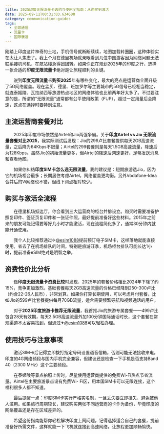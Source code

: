 ```yaml
---
title: 2025印度无限流量卡选购与使用全指南：从购买到激活
date: 2025-09-11T00:31:03.634608
category: communication-guides
tags:
  - 全球通信
  - 流量卡
  - 国际漫游
---
```


刚踏上印度这片神奇的土地，手机信号就断断续续，地图加载转圈圈，这种体验实在太让人焦虑了。我上个月在德里机场就亲眼看到几位中国游客因为网络问题无法联系接机司机，在航站楼急得团团转。如果你正在规划2025年的印度之行，选择一张合适的**印度无限流量卡**绝对是让旅程顺利的关键。

　　说到**印度无限流量卡购买2025**年有哪些变化，最大的亮点是运营商全面升级了5G网络覆盖。现在孟买、德里、班加罗尔等主要城市的5G信号已经相当稳定，就连泰姬陵、瓦拉纳西等旅游热点地区的网络体验也比前两年好太多了。不过要注意的是，所谓的"无限流量"通常都有公平使用政策（FUP），超过一定用量后会降速，这点在选择时要特别注意。

## 主流运营商套餐对比

　　2025年印度市场依然是Airtel和Jio两强争霸。关于**印度Airtel vs Jio 无限流量套餐对比2025**，我实际测试后发现：Jio的299卢比套餐提供每天2GB高速流量，之后降为64Kbps不限量；Airtel的299套餐则是每天1.5GB高速流量，降速后为128Kbps。虽然Jio的初始流量更多，但Airtel的降速后网速更好，足够发送消息和查看地图。

　　如果你纠结**印度SIM卡怎么选无限流量**，我的建议是：短期旅游选Jio，因为它的机场柜台最多；长期居住考虑Airtel，网络覆盖更均衡。另外Vodafone-Idea合并后的Vi网络也不错，但线下网点相对较少。

## 购买与激活全流程

　　在德里机场抵达厅，你会看到三大运营商的柜台并排设立。购买时需要准备护照复印件、签证页复印件和一张证件照，最好提前准备好这些材料。2015年之前来的朋友可能记得要等好几小时才能激活，现在流程简化多了，通常30分钟内就能开通使用。

　　我个人比较推荐通过✈[@esim1088](https://t.me/s/esim1088)提前预订电子SIM卡，这样落地就能直接使用，省去了在机场排队的时间。特别是旅游旺季，机场柜台排队可能长达1小时，提前准备eSIM绝对是明智之举。

## 资费性价比分析

　　做**印度无限流量卡资费比较**时发现，2025年的套餐价格相比2024年下降了约15%，竞争更加激烈。基础套餐每天2GB高速流量的价格已经降到250-300卢比（约合22-26人民币），非常划算。如果你打算长期使用，可以考虑月付套餐，比如Jio的599卢比套餐提供每月70GB流量，适合需要频繁导航和视频通话的用户。

　　对于**2025印度旅游卡推荐无限流量**，我首推Jio的旅游专属套餐——499卢比包含28天有效期，每天2.5GB高速流量外加100分钟国际通话时长，这个套餐在常规渠道不太容易找到，但通过✈[@esim1088](https://t.me/s/esim1088)可以轻松办理。

## 使用技巧与注意事项

　　激活SIM卡后记得立即拨打指定号码设置语音信箱，否则可能无法接收来电。印度的4G网络频段与国内手机完全兼容，但建议还是检查一下手机是否支持Band 40（2300 MHz）这个主要频段。

　　在泰姬陵等景点拍照上传时，尽量使用运营商提供的免费Wi-Fi热点节省流量。Airtel在主要旅游景点设有免费Wi- Fi区，用本国SIM卡可以无限连接，这个福利很多人都不知道。

　　最后提醒一点：印度SIM卡实行严格实名制，一旦丢失要立即挂失，避免被他人滥用。如果旅行周期较长，建议购买两张不同运营商的卡作为备份，毕竟印度的网络覆盖还是存在区域差异的。

　　希望这份指南能帮你轻松解决印度上网问题。记得选择适合自己的套餐，提前准备好所需文件，这样就能一下飞机就连接到高速网络，让旅程更加顺畅愉快。